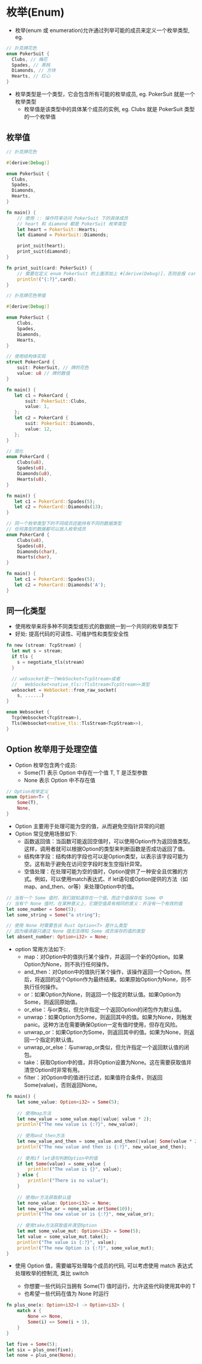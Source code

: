 # 枚举(Enum)
- 枚举(enum 或 enumeration)允许通过列举可能的成员来定义一个枚举类型, eg.
```rust
// 扑克牌花色
enum PokerSuit {
  Clubs, // 梅花
  Spades, // 黑桃
  Diamonds, // 方块
  Hearts, // 红心
}
```
- 枚举类型是一个类型，它会包含所有可能的枚举成员, eg. PokerSuit 就是一个枚举类型
    - 枚举值是该类型中的具体某个成员的实例, eg. Clubs 就是 PokerSuit 类型的一个枚举值

## 枚举值
```rust
// 扑克牌花色

#[derive(Debug)]

enum PokerSuit {
  Clubs,
  Spades,
  Diamonds,
  Hearts,
}

fn main() {
    // 使用 :: 操作符来访问 PokerSuit 下的具体成员
    // heart 和 diamond 都是 PokerSuit 枚举类型
    let heart = PokerSuit::Hearts;
    let diamond = PokerSuit::Diamonds;

    print_suit(heart);
    print_suit(diamond);
}

fn print_suit(card: PokerSuit) {
    // 需要在定义 enum PokerSuit 的上面添加上 #[derive(Debug)]，否则会报 card 没有实现 Debug
    println!("{:?}",card);
}
```
```rust
// 扑克牌花色带值

#[derive(Debug)]

enum PokerSuit {
    Clubs,
    Spades,
    Diamonds,
    Hearts,
}

// 使用结构体实现
struct PokerCard {
    suit: PokerSuit, // 牌的花色
    value: u8 // 牌的数值
}

fn main() {
   let c1 = PokerCard {
       suit: PokerSuit::Clubs,
       value: 1,
   };
   let c2 = PokerCard {
       suit: PokerSuit::Diamonds,
       value: 12,
   };
}

// 简化
enum PokerCard {
    Clubs(u8),
    Spades(u8),
    Diamonds(u8),
    Hearts(u8),
}

fn main() {
   let c1 = PokerCard::Spades(5);
   let c2 = PokerCard::Diamonds(13);
}

// 同一个枚举类型下的不同成员还能持有不同的数据类型
// 任何类型的数据都可以放入枚举成员
enum PokerCard {
    Clubs(u8),
    Spades(u8),
    Diamonds(char),
    Hearts(char),
}

fn main() {
   let c1 = PokerCard::Spades(5);
   let c2 = PokerCard::Diamonds('A');
}
```

## 同一化类型
- 使用枚举来将多种不同类型或形式的数据统一到一个共同的枚举类型下
- 好处: 提高代码的可读性、可维护性和类型安全性
```rust
fn new (stream: TcpStream) {
  let mut s = stream;
  if tls {
    s = negotiate_tls(stream)
  }

  // websocket是一个WebSocket<TcpStream>或者
  //   WebSocket<native_tls::TlsStream<TcpStream>>类型
  websocket = WebSocket::from_raw_socket(
    s, ......)
}

enum Websocket {
  Tcp(Websocket<TcpStream>),
  Tls(Websocket<native_tls::TlsStream<TcpStream>>),
}
```

## Option 枚举用于处理空值
- Option 枚举包含两个成员:
    - Some(T) 表示 Option 中存在一个值 T, T 是泛型参数
    - None 表示 Option 中不存在值
```rust
// Option枚举定义
enum Option<T> {
    Some(T),
    None,
}
```

- Option 主要用于处理可能为空的值，从而避免空指针异常的问题
- Option 常见使用场景如下:
    - 函数返回值：当函数可能返回空值时，可以使用Option作为返回值类型。这样，调用者就可以根据Option的类型来判断函数是否成功返回了值。
    - 结构体字段：结构体的字段也可以是Option类型，以表示该字段可能为空。这有助于避免在访问空字段时发生空指针异常。
    - 空值处理：在处理可能为空的值时，Option提供了一种安全且优雅的方式。例如，可以使用match表达式、if let语句或Option提供的方法（如map、and_then、or等）来处理Option中的值。

```rust
// 当有一个 Some 值时，我们就知道存在一个值，而这个值保存在 Some 中
// 当有个 None 值时，在某种意义上，它跟空值具有相同的意义：并没有一个有效的值
let some_number = Some(5);
let some_string = Some("a string");

// 使用 None 时需要告诉 Rust Option<T> 是什么类型
// 因为编译器只通过 None 值无法得知 Some 成员保存的值的类型
let absent_number: Option<i32> = None;
```

- option 常用方法如下:
    - map：对Option中的值执行某个操作，并返回一个新的Option。如果Option为None，则不执行任何操作。
    - and_then：对Option中的值执行某个操作，该操作返回一个Option。然后，将返回的这个Option作为最终结果。如果原始Option为None，则不执行任何操作。
    - or：如果Option为None，则返回一个指定的默认值。如果Option为Some，则返回原始值。
    - or_else：与or类似，但允许指定一个返回Option的闭包作为默认值。
    - unwrap：如果Option为Some，则返回其中的值。如果为None，则触发panic。这种方法在需要确保Option一定有值时使用，但存在风险。
    - unwrap_or：如果Option为Some，则返回其中的值。如果为None，则返回一个指定的默认值。
    - unwrap_or_else：与unwrap_or类似，但允许指定一个返回默认值的闭包。
    - take：获取Option中的值，并将Option设置为None。这在需要获取值并清空Option时非常有用。
    - filter：对Option中的值进行过滤，如果值符合条件，则返回Some(value)，否则返回None。
```rust
fn main() {  
    let some_value: Option<i32> = Some(5);  
      
    // 使用map方法  
    let new_value = some_value.map(|value| value * 2);  
    println!("The new value is {:?}", new_value);  
      
    // 使用and_then方法  
    let new_value_and_then = some_value.and_then(|value| Some(value * 2));  
    println!("The new value and then is {:?}", new_value_and_then);  
      
    // 使用if let语句判断Option中的值  
    if let Some(value) = some_value {  
        println!("The value is {}", value);  
    } else {  
        println!("There is no value");  
    }  
      
    // 使用or方法获取默认值  
    let none_value: Option<i32> = None;  
    let new_value_or = none_value.or(Some(10));  
    println!("The new value or is {:?}", new_value_or);  
      
    // 使用take方法获取值并清空Option  
    let mut some_value_mut: Option<i32> = Some(5);  
    let value = some_value_mut.take();  
    println!("The value is {:?}", value);  
    println!("The new Option is {:?}", some_value_mut);  
}
```

- 使用 Option<T> 值，需要编写处理每个成员的代码, 可以考虑使用 match 表达式处理枚举的控制流, 类比 switch
    - 你想要一些代码只当拥有 Some(T) 值时运行，允许这些代码使用其中的 T
    - 也希望一些代码在值为 None 时运行
```rust
fn plus_one(x: Option<i32>) -> Option<i32> {
    match x {
        None => None,
        Some(i) => Some(i + 1),
    }
}

let five = Some(5);
let six = plus_one(five);
let none = plus_one(None);
```